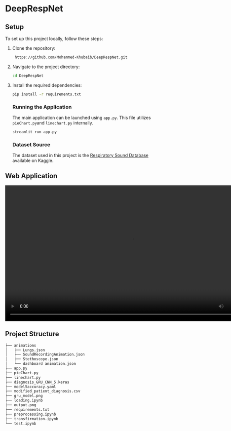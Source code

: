 # DeepRespNet



## Setup

To set up this project locally, follow these steps:

1. Clone the repository:
   ```bash
    https://github.com/Mohammed-Khubaib/DeepRespNet.git
2. Navigate to the project directory:
    ```bash
    cd DeepRespNet
3. Install the required dependencies:
    ```bash
    pip install -r requirements.txt
    ```
    ### Running the Application
    The main application can be launched using `app.py`. This file utilizes `pieChart.py`and `linechart.py` internally.
    ```bash
    streamlit run app.py
    ```

    ### Dataset Source

    The dataset used in this project is the [Respiratory Sound Database](https://www.kaggle.com/datasets/vbookshelf/respiratory-sound-database) available on Kaggle.

## Web Application

<!-- ![Video](webapplication.mov) -->
<video width="820" height="440" controls>
  <source src="webapplication.mov" type="video/mp4">
</video>

## Project Structure
```bash
├── animations
│   ├── Lungs.json
│   ├── SoundRecordingAnimation.json
│   ├── Stethoscope.json
│   └── dashboard animation.json
├── app.py
├── pieChart.py
├── linechart.py
├── diagnosis_GRU_CNN_5.keras
├── model5accuracy.yaml
├── modified_patient_diagnosis.csv
├── gru_model.png
├── loading.ipynb
├── output.png
├── requirements.txt
├── preprocessing.ipynb
├── transfirmation.ipynb
└── test.ipynb
```